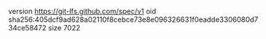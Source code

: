 version https://git-lfs.github.com/spec/v1
oid sha256:405dcf9ad628a02110f8cebce73e8e096326631f0eadde3306080d734ce58472
size 7022
